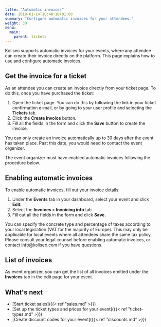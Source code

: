 ```yaml
---
title: "Automatic invoices"
date: 2018-01-14T10:48:18+01:00
summary: "Configure automatic invoices for your attendees."
weight: 30
menu:
  main:
    parent: tickets
---
```


Koliseo supports automatic invoices for your events, where any attendee can create their invoice directly on the platform. This page explains how to use and configure automatic invoices.

## Get the invoice for a ticket

As an attendee you can create an invoice directly from your ticket page. To do this, once you have purchased the ticket:

1. Open the ticket page. You can do this by following the link in your ticket confirmation e-mail, or by going to your user profile and selecting the **Tickets** tab.
2. Click the **Create invoice** button.
3. Fill all the fields in the form and click the **Save** button to create the invoice.

You can only create an invoice automatically up to 30 days after the event has taken place. Past this date, you would need to contact the event organizer.

<aside class="note">
The event organizer must have enabled automatic invoices following the procedure below.
</aside>

## Enabling automatic invoices

To enable automatic invoices, fill out your invoice details:

1. Under the **Events** tab in your dashboard, select your event and click **Edit**. 
2. Select the **Invoices** &raquo; **Invoicing info** tab.
3. Fill out all the fields in the form and click **Save**.

You can specify the concrete type and percentage of taxes according to your local legislation (VAT for the majority of Europe). This may only be applicable for local events where all attendees share the same tax policy. Please consult your legal counsel before enabling automatic invoices, or contact info@koliseo.com if you have questions.

## List of invoices

As event organizer, you can get the list of all invoices emitted under the **Invoices** tab in the edit page for your event.

## What's next

* [Start ticket sales]({{< ref "sales.md" >}})
* [Set up the ticket types and prices for your event]({{< ref "ticket-types.md" >}})
* [Create discount codes for your event]({{< ref "discounts.md" >}})

